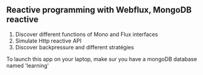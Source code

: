 ## Reactive programming with Webflux, MongoDB reactive

1) Discover different functions of Mono and Flux interfaces
2) Simulate Http reactive API
3) Discover backpressure and different stratégies

To launch this app on your laptop, make sur you have a mongoDB database named 'learning' 

